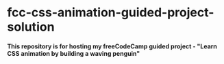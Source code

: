 # fcc-css-animation-guided-project-solution
#### This repository is for hosting my freeCodeCamp guided project - "Learn CSS animation by building a waving penguin"

